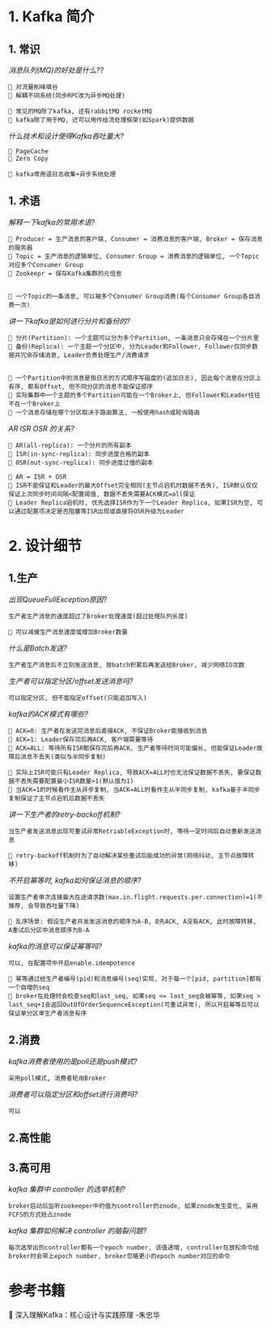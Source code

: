 # 1. Kafka 简介
## 1. 常识
_消息队列(MQ)的好处是什么??_
```
🌟 对流量削峰填谷
🌟 解耦不同系统(同步RPC改为异步MQ处理)

🌙 常见的MQ除了kafka, 还有rabbitMQ rocketMQ
🌙 kafka除了用于MQ, 还可以用作给流处理框架(如Spark)提供数据
```

_什么技术和设计使得Kafka吞吐量大?_
```
🌟 PageCache
🌟 Zero Copy

🌙 kafka常用语日志收集+异步系统处理
```


## 1. 术语

_解释一下kafka的常用术语?_

```
🌟 Producer = 生产消息的客户端, Consumer = 消费消息的客户端, Broker = 保存消息的服务器
🌟 Topic = 生产消息的逻辑单位, Consumer Group = 消费消息的逻辑单位, 一个Topic对应多个Consumer Group
🌟 Zookeepr = 保存Kafka集群的元信息


🌙 一个Topic的一条消息, 可以被多个Consumer Group消费(每个Consumer Group各自消费一次)
```

*讲一下kafka是如何进行分片和备份的?*
```
🌟 分片(Partition): 一个主题可以分为多个Partition, 一条消息只会存储在一个分片里
🌟 备份(Replica): 一个主题一个分区中, 分为Leader和Follower, Follower仅同步数据并冗余存储消息, Leader负责处理生产/消费请求


🌙 一个Partition中的消息是按日志的方式顺序写磁盘的(追加日志), 因此每个消息在分区上有序, 都有Offset, 但不同分区的消息不能保证顺序
🌙 实际集群中一个主题的多个Partition可能在一个Broker上, 但Follower和Leader往往不在一个Broker上
🌙 一个消息存储在哪个分区取决于路由算法, 一般使用hash或轮询路由
```

_AR ISR OSR 的关系?_
```
🌟 AR(all-replica): 一个分片的所有副本
🌟 ISR(in-sync-replica): 同步进度合格的副本
🌟 OSR(out-sync-replica): 同步进度过慢的副本

🌙 AR = ISR + OSR
🌙 ISR不能保证和Leader的最大Offset完全相同(主节点宕机时数据不丢失), ISR默认仅仅保证上次同步时间间隔<配置阈值, 数据不丢失需要ACK模式=all保证
🌙 Leader Replica宕机时, 优先选择ISR作为下一个Leader Replica, 如果ISR为空, 可以通过配置项决定是否阻塞等ISR出现或直接将OSR升级为Leader
```
# 2. 设计细节

## 1.生产
_出现QueueFullException原因?_
```
生产者生产消息的速度超过了Broker处理速度(超过处理队列长度)

🌙 可以减缓生产消息速度或增加Broker数量
```

_什么是Batch发送?_
```
生产者生产消息后不立刻发送消息, 按batch积累后再发送给Broker, 减少网络IO次数
```

_生产者可以指定分区/offset发送消息吗?_
```
可以指定分区, 但不能指定offset(只能追加写入)
```

_kafka的ACK模式有哪些?_
```
🌟 ACK=0: 生产者在发送完消息后直接ACK, 不保证Broker能接收到消息
🌟 ACK=1: Leader保存完后再ACK, 客户端需要等待
🌟 ACK=ALL: 等待所有ISR都保存完后再ACK, 生产者等待时间可能偏长, 但能保证Leader故障后消息不丢失(类似与半同步复制)

🌙 实际上ISR可能只有Leader Replica, 导致ACK=ALL时也无法保证数据不丢失, 要保证数据不丢失需要配置最小ISR数量>1(默认值为1)
🌙 当ACK=1的时候看作主从异步复制, 当ACK=ALL时看作主从半同步复制, kafka基于半同步复制保证了主节点宕机后数据不丢失
```

_讲一下生产者的retry-backoff机制?_
```
当生产者发送消息出现可重试异常RetriableException时, 等待一定时间后自动重新发送消息

🌙 retry-backoff机制时为了自动解决某些重试后能成功的异常(网络抖动, 主节点故障转移)
```

_不开启幂等时, kafka如何保证消息的顺序?_
```
设置生产者单次连接最大在途请求数(max.in.flight.requests.per.connection)=1(不推荐, 会导致吞吐量下降)

🌙 乱序场景: 假设生产者并发发送消息的顺序为A-B, B先ACK, A没有ACK, 此时故障转移, A重试后分区中消息顺序为B-A
```

_kafka的消息可以保证幂等吗?_
```
可以, 在配置项中开启enable.idempotence

🌙 幂等通过给生产者编号(pid)和消息编号(seq)实现, 对于每一个[pid, partition]都有一个自增的seq
🌙 broker在处理时会检查seq和last_seq, 如果seq <= last_seq会被幂等, 如果seq > last_seq+1会返回OutOfOrderSequenceException(可重试异常), 所以开启幂等后可以保证单分区单生产者消息有序
```

## 2.消费
_kafka消费者使用的是poll还是push模式?_
```
采用poll模式, 消费者轮询Broker
```

_消费者可以指定分区和offset进行消费吗?_
```
可以
```

## 2.高性能

## 3.高可用

_kafka 集群中 controller 的选举机制?_

```
broker启动后监听zookeeper中的值为controller的znode, 如果znode发生变化, 采用FCFS的方式抢占znode
```

_kafka 集群如何解决 controller 的脑裂问题?_

```
每次选举出的controller都有一个epoch number, 该值递增, controller在放松命令给broker时会带上epoch number, broker忽略更小的epoch number对应的命令
```

# 参考书籍
🌟 深入理解Kafka：核心设计与实践原理 -朱忠华